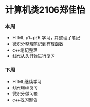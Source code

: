 # 计算机类2106郑佳怡

### 本周

* HTML p1~p26 学习，并整理了笔记
* 微积分整理笔记到有理函数
* c++笔记整理
* 线代从头开始进行复习

### 下周

* HTML继续学习
* 线代继续复习
* 微积分做习题
* c++找习题做